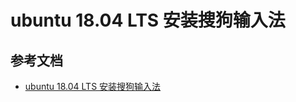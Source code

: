 # ubuntu 18.04 LTS 安装搜狗输入法



## 参考文档

- [ubuntu 18.04 LTS 安装搜狗输入法](https://www.jianshu.com/p/c936a8a2180e)